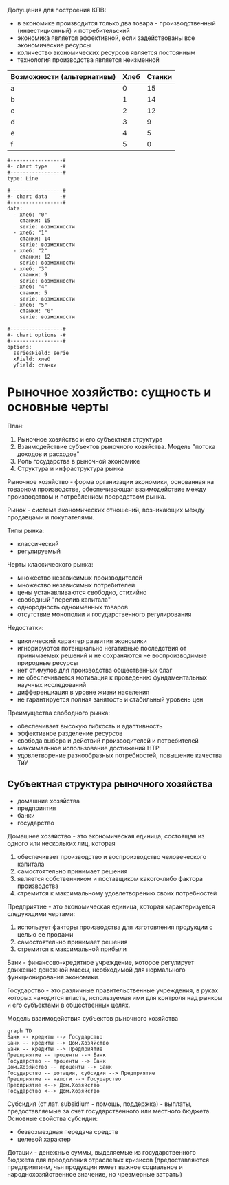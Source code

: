 Допущения для построения КПВ:
- в экономике производится только два товара - производственный (инвестиционный) и потребительский
- экономика является эффективной, если задействованы все экономические ресурсы
- количество экономических ресурсов является постоянным
- технология производства является неизменной

Возможности (альтернативы) | Хлеб | Станки
--- | --- | ---
a | 0 | 15
b | 1 | 14
c | 2 | 12
d | 3 | 9
e | 4 | 5
f | 5 | 0
```chartsview
#-----------------#
#- chart type    -#
#-----------------#
type: Line

#-----------------#
#- chart data    -#
#-----------------#
data:
  - хлеб: "0"
    станки: 15
    serie: возможности
  - хлеб: "1"
    станки: 14
    serie: возможности
  - хлеб: "2"
    станки: 12
    serie: возможности
  - хлеб: "3"
    станки: 9
    serie: возможности
  - хлеб: "4"
    станки: 5
    serie: возможности
  - хлеб: "5"
    станки: "0"
    serie: возможности

#-----------------#
#- chart options -#
#-----------------#
options:
  seriesField: serie
  xField: хлеб
  yField: станки
```


# Рыночное хозяйство: сущность и основные черты
План:
1. Рыночное хозяйство и его субъектная структура
2. Взаимодействие субъектов рыночного хозяйства. Модель "потока доходов и расходов"
3. Роль государства в рыночной экономике
4. Структура и инфраструктура рынка

Рыночное хозяйство - форма организации экономики, основанная на товарном производстве, обеспечивающая взаимодействие между производством и потреблением посредством рынка.

Рынок - система экономических отношений, возникающих между продавцами и покупателями.

Типы рынка:
- классический
- регулируемый

Черты классического рынка:
- множество независимых производителей
- множество независимых потребителей
- цены устанавливаются свободно, стихийно
- свободный "перелив капитала"
- однородность одноименных товаров
- отсутствие монополии и государственного регулирования

Недостатки:
- циклический характер развития экономики
- игнорируются потенциально негативные последствия от принимаемых решений и не сохраняются не воспроизводимые природные ресурсы
- нет стимулов для производства общественных благ
- не обеспечивается мотивация к проведению фундаментальных научных исследований
- дифференциация в уровне жизни населения
- не гарантируется полная занятость и стабильный уровень цен

Преимущества свободного рынка:
- обеспечивает высокую гибкость и адаптивность
- эффективное разделение ресурсов
- свобода выбора и действий производителей и потребителей
- максимальное использование достижений НТР
- удовлетворение разнообразных потребностей, повышение качества ТиУ

## Субъектная структура рыночного хозяйства
- домашние хозяйства
- предприятия
- банки
- государство

Домашнее хозяйство - это экономическая единица, состоящая из одного или нескольких лиц, которая
1) обеспечивает производство и воспроизводство человеческого капитала
2) самостоятельно принимает решения
3) является собственником и поставщиком какого-либо фактора производства
4) стремится к максимальному удовлетворению своих потребностей

Предприятие - это экономическая единица, которая характеризуется следующими чертами:
1) использует факторы производства для изготовления продукции с целью ее продажи
2) самостоятельно принимает решения
3) стремится к максимальной прибыли

Банк - финансово-кредитное учреждение, которое регулирует движение денежной массы, необходимой для нормального функционирования экономики.

Государство - это различные правительственные учреждения, в руках которых находится власть, используемая ими для контроля над рынком и его субъектами в общественных целях.

Модель взаимодействия субъектов рыночного хозяйства
```mermaid
graph TD
Банк -- кредиты --> Государство
Банк -- кредиты --> Дом.Хозяйство
Банк -- кредиты --> Предприятие
Предприятие -- проценты --> Банк
Государство -- проценты --> Банк
Дом.Хозяйство -- проценты --> Банк
Государство -- дотации, субсидии --> Предприятие
Предприятие -- налоги --> Государство
Предприятие <--> Дом.Хозяйство
Государство <--> Дом.Хозяйство
```

Субсидия (от лат. subsidium - помощь, поддержка) - выплаты, предоставляемые за счет государственного или местного бюджета.
Основные свойства субсидии:
- безвозмездная передача средств
- целевой характер

Дотации - денежные суммы, выделяемые из государственного бюджета для преодоления отраслевых кризисов (предоставляются предприятиям, чья продукция имеет важное социальное и народнохозяйственное значение, но чрезмерные затраты)